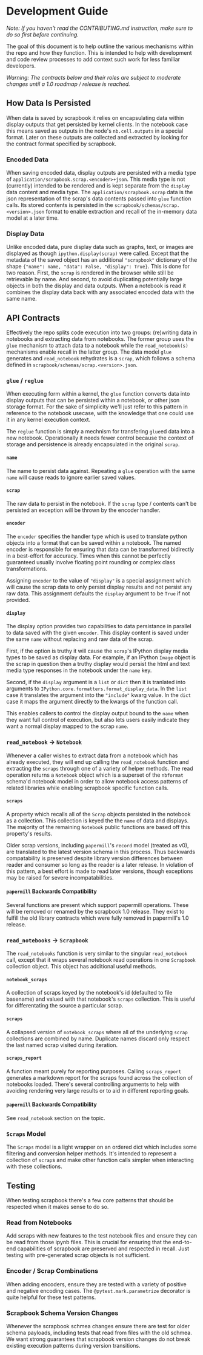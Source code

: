 # Development Guide

_Note: If you haven't read the CONTRIBUTING.md instruction, make sure to do so first before continuing._

The goal of this document is to help outline the various mechanisms within the repo and how they function. This is intended to help with development and code review processes to add context such work for less familiar developers.

_Warning: The contracts below and their roles are subject to moderate changes until a 1.0 roadmap / release is reached._

## How Data Is Persisted

When data is saved by scrapbook it relies on encapsulating data within display outputs that get persisted by kernel clients. In the notebook case this means saved as outputs in the node's `nb.cell.outputs` in a special format. Later on these outputs are collected and extracted by looking for the contract format specified by scrapbook.

### Encoded Data

When saving encoded data, display outputs are persisted with a media type of `application/scrapbook.scrap.<encoder>+json`. This media type is not (currently) intended to be rendered and is kept separate from the `display` data content and media type. The `application/scrapbook.scrap` data is the json representation of the scrap's data contents passed into `glue` function calls. Its stored contents is persisted in the `scrapbook/schemas/scrap.<version>.json` format to enable extraction and recall of the in-memory data model at a later time.

### Display Data

Unlike encoded data, pure display data such as graphs, text, or images are displayed as though `ipython.display(scrap)` were called. Except that the metadata of the saved object has an additional `"scrapbook"` dictionary of the shape `{"name": name, "data": False, "display": True}`. This is done for two reason. First, the `scrap` is rendered in the browser while still be retrievable by name. And second, to avoid duplicating potentially large objects in both the display and data outputs. When a notebook is read it combines the display data back with any associated encoded data with the same name.

## API Contracts

Effectively the repo splits code execution into two groups: (re)writing data in notebooks and extracting data from notebooks. The former group uses the `glue` mechanism to attach data to a notebook while the `read_notebook(s)` mechanisms enable recall in the latter group. The data model `glue` generates and `read_notebook` rehydrates is a `scrap`, which follows a schema defined in `scrapbook/schemas/scrap.<version>.json`.

### `glue` / `reglue`

When executing form within a kernel, the `glue` function converts data into display outputs that can be persisted within a notebook, or other json storage format. For the sake of simplicity we'll just refer to this pattern in reference to the notebook usecase, with the knowledge that one could use it in any kernel execution context.

The `reglue` function is simply a mechnism for transfering `glue`ed data into a new notebook. Operationally it needs fewer control because the context of storage and persistence is already encapsulated in the original `scrap`.

#### `name`

The name to persist data against. Repeating a `glue` operation with the same `name` will cause reads to ignore earlier saved values.

#### `scrap`

The raw data to persist in the notebook. If the `scrap` type / contents can't be persisted an exception will be thrown by the encoder handler.

#### `encoder`

The `encoder` specifies the handler type which is used to translate python objects into a format that can be saved within a notebook. The named encoder is responsible for ensuring that data can be transformed bidirectly in a best-effort for accuracy. Times when this cannot be perfectly guaranteed usually involve floating point rounding or complex class transformations.

Assigning `encoder` to the value of `"display"` is a special assignment which will cause the scrap data to only persist display results and not persist any raw data. This assignment defaults the `display` argument to be `True` if not provided.

#### `display`

The display option provides two capabilities to data persistance in parallel to data saved with the given `encoder`. This display content is saved under the same `name` without replacing and raw data of the scrap.

First, if the option is truthy it will cause the `scrap`'s IPython display media types to be saved as display data. For example, if an IPython `Image` object is the scrap in question then a truthy display would persist the html and text media type responses in the notebook under the `name` key.

Second, if the `display` argument is a `list` or `dict` then it is tranlated into arguments to `IPython.core.formatters.format_display_data`. In the `list` case it translates the argument into the `"include"` kwarg value. In the `dict` case it maps the argument directly to the kwargs of the function call.

This enables callers to control the display output bound to the `name` when they want full control of execution, but also lets users easily indicate they want a normal display mapped to the scrap `name`.

### `read_notebook` -> `Notebook`

Whenever a caller wishes to extract data from a notebook which has already executed, they will end up calling the `read_notebook` function and extracting the `scraps` through one of a variety of helper methods. The read operation returns a `Notebook` object which is a superset of the `nbformat` schema'd notebook model in order to allow notebook access patterns of related libraries while enabling scrapbook specific function calls.

#### `scraps`

A property which recalls all of the `Scrap` objects persisted in the notebook as a collection. This collection is keyed the the `name` of data and displays. The majority of the remaining `Notebook` public functions are based off this property's results.

Older scrap versions, including `papermill`'s `record` model (treated as v0), are translated to the latest version schema in this process. Thus backwards compatability is preserved despite library version differences between reader and consumer so long as the reader is a later release. In violation of this pattern, a best effort is made to read later versions, though exceptions may be raised for severe incompatabilities.

#### `papermill` Backwards Compatibility

Several functions are present which support papermill operations. These will be removed or renamed by the scrapbook 1.0 release. They exist to fulfill the old library contracts which were fully removed in papermill's 1.0 release.

### `read_notebooks` -> `Scrapbook`

The `read_notebooks` function is very similar to the singular `read_notebook` call, except that it wraps several notebook read operations in one `Scrapbook` collection object. This object has additional useful methods.

#### `notebook_scraps`

A collection of scraps keyed by the notebook's id (defaulted to file basename) and valued with that notebook's `scraps` collection. This is useful for differentating the source a particular scrap.

#### `scraps`

A collapsed version of `notebook_scraps` where all of the underlying `scrap` collections are combined by name. Duplicate names discard only respect the last named scrap visited during iteration.

#### `scraps_report`

A function meant purely for reporting purposes. Calling `scraps_report` generates a markdown report for the scraps found across the collection of notebooks loaded. There's several controlling arguments to help with avoiding rendering very large results or to aid in different reporting goals.

#### `papermill` Backwards Compatibility

See `read_notebook` section on the topic.

### `Scraps` Model

The `Scraps` model is a light wrapper on an ordered dict which includes some filtering and conversion helper methods. It's intended to represent a collection of `scrap`s and make other function calls simpler when interacting with these collections.

## Testing

When testing scrapbook there's a few core patterns that should be respected when it makes sense to do so.

### Read from Notebooks

Add scraps with new features to the test notebook files and ensure they can be read from those ipynb files. This is crucial for ensuring that the end-to-end capabilities of scrapbook are preserved and respected in recall. Just testing with pre-generated scrap objects is not sufficient.

### Encoder / Scrap Combinations

When adding encoders, ensure they are tested with a variety of positive and negative encoding cases. The `@pytest.mark.parametrize` decorator is quite helpful for these test patterns.

### Scrapbook Schema Version Changes

Whenever the scrapbook schmea changes ensure there are test for older schema payloads, including tests that read from files with the old schmea. We want strong guarantees that scrapbook version changes do not break existing execution patterns during version transitions.

